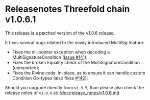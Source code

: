 # Releasenotes Threefold chain v1.0.6.1

This release is a patched version of the v1.0.6 release.

It fixes several bugs related to the newly introduced MultiSig feature:

+ Fixes the nil-pointer exception when decoding a MultiSignatureCondition ([issue #141](https://github.com/threefoldfoundation/tfchain/issues/141));
+ Fixes the broken Equality check of the MultiSignatureCondition (unreported);
+ Fixes the Rivine code, in-place, as to ensure it can handle custom Condition Go-types (also fixes [#142](https://github.com/threefoldfoundation/tfchain/issues/142));

Should you upgrade directly from `v1.0.5`,
than please also check the release notes of `v1.0.6` at: [/doc/release_notes/v1.0.6.md](/doc/release_notes/v1.0.6.md)
